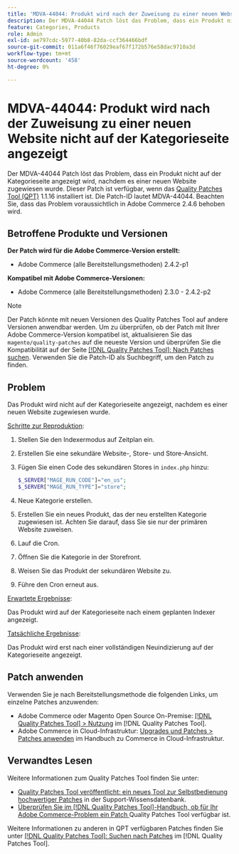 ```yaml
---
title: 'MDVA-44044: Produkt wird nach der Zuweisung zu einer neuen Website nicht auf der Kategorieseite angezeigt'
description: Der MDVA-44044 Patch löst das Problem, dass ein Produkt nicht auf der Kategorieseite angezeigt wird, nachdem es einer neuen Website zugewiesen wurde. Dieser Patch ist verfügbar, wenn das [Quality Patches Tool (QPT)](https://experienceleague.adobe.com/en/docs/commerce-operations/tools/quality-patches-tool/quality-patches-tool-to-self-serve-quality-patches) 1.1.16 installiert ist. Die Patch-ID lautet MDVA-44044. Beachten Sie, dass das Problem voraussichtlich in Adobe Commerce 2.4.6 behoben wird.
feature: Categories, Products
role: Admin
exl-id: ae797cdc-5977-40b8-82da-ccf364466bdf
source-git-commit: 011a6f46f76029eaf67f172b576e58dac9710a3d
workflow-type: tm+mt
source-wordcount: '458'
ht-degree: 0%

---
```


# MDVA-44044: Produkt wird nach der Zuweisung zu einer neuen Website nicht auf der Kategorieseite angezeigt

Der MDVA-44044 Patch löst das Problem, dass ein Produkt nicht auf der Kategorieseite angezeigt wird, nachdem es einer neuen Website zugewiesen wurde. Dieser Patch ist verfügbar, wenn das [Quality Patches Tool (QPT)](https://experienceleague.adobe.com/en/docs/commerce-operations/tools/quality-patches-tool/quality-patches-tool-to-self-serve-quality-patches) 1.1.16 installiert ist. Die Patch-ID lautet MDVA-44044. Beachten Sie, dass das Problem voraussichtlich in Adobe Commerce 2.4.6 behoben wird.

## Betroffene Produkte und Versionen

**Der Patch wird für die Adobe Commerce-Version erstellt:**

* Adobe Commerce (alle Bereitstellungsmethoden) 2.4.2-p1

**Kompatibel mit Adobe Commerce-Versionen:**

* Adobe Commerce (alle Bereitstellungsmethoden) 2.3.0 - 2.4.2-p2

>[!NOTE]
>
>Der Patch könnte mit neuen Versionen des Quality Patches Tool auf andere Versionen anwendbar werden. Um zu überprüfen, ob der Patch mit Ihrer Adobe Commerce-Version kompatibel ist, aktualisieren Sie das `magento/quality-patches` auf die neueste Version und überprüfen Sie die Kompatibilität auf der Seite [[!DNL Quality Patches Tool]: Nach Patches suchen](https://experienceleague.adobe.com/en/docs/commerce-operations/tools/quality-patches-tool/quality-patches-tool-to-self-serve-quality-patches). Verwenden Sie die Patch-ID als Suchbegriff, um den Patch zu finden.

## Problem

Das Produkt wird nicht auf der Kategorieseite angezeigt, nachdem es einer neuen Website zugewiesen wurde.

<u>Schritte zur Reproduktion</u>:

1. Stellen Sie den Indexermodus auf Zeitplan ein.
1. Erstellen Sie eine sekundäre Website-, Store- und Store-Ansicht.
1. Fügen Sie einen Code des sekundären Stores in `index.php` hinzu:

   ```php
   $_SERVER["MAGE_RUN_CODE"]="en_us";
   $_SERVER["MAGE_RUN_TYPE"]="store";
   ```

1. Neue Kategorie erstellen.
1. Erstellen Sie ein neues Produkt, das der neu erstellten Kategorie zugewiesen ist. Achten Sie darauf, dass Sie sie nur der primären Website zuweisen.
1. Lauf die Cron.
1. Öffnen Sie die Kategorie in der Storefront.
1. Weisen Sie das Produkt der sekundären Website zu.
1. Führe den Cron erneut aus.

<u>Erwartete Ergebnisse</u>:

Das Produkt wird auf der Kategorieseite nach einem geplanten Indexer angezeigt.

<u>Tatsächliche Ergebnisse</u>:

Das Produkt wird erst nach einer vollständigen Neuindizierung auf der Kategorieseite angezeigt.

## Patch anwenden

Verwenden Sie je nach Bereitstellungsmethode die folgenden Links, um einzelne Patches anzuwenden:

* Adobe Commerce oder Magento Open Source On-Premise: [[!DNL Quality Patches Tool] > Nutzung](/help/tools/quality-patches-tool/usage.md) im [!DNL Quality Patches Tool].
* Adobe Commerce in Cloud-Infrastruktur: [Upgrades und Patches > Patches anwenden](https://experienceleague.adobe.com/docs/commerce-cloud-service/user-guide/develop/upgrade/apply-patches.html) im Handbuch zu Commerce in Cloud-Infrastruktur.

## Verwandtes Lesen

Weitere Informationen zum Quality Patches Tool finden Sie unter:

* [Quality Patches Tool veröffentlicht: ein neues Tool zur Selbstbedienung hochwertiger Patches](https://experienceleague.adobe.com/en/docs/commerce-operations/tools/quality-patches-tool/quality-patches-tool-to-self-serve-quality-patches) in der Support-Wissensdatenbank.
* [Überprüfen Sie im [!DNL Quality Patches Tool]-Handbuch, ob für Ihr Adobe Commerce-Problem ein Patch ](/help/tools/quality-patches-tool/patches-available-in-qpt/check-patch-for-magento-issue-with-magento-quality-patches.md) Quality Patches Tool verfügbar ist.

Weitere Informationen zu anderen in QPT verfügbaren Patches finden Sie unter [[!DNL Quality Patches Tool]: Suchen nach Patches](https://experienceleague.adobe.com/tools/commerce-quality-patches/index.html) im [!DNL Quality Patches Tool].
